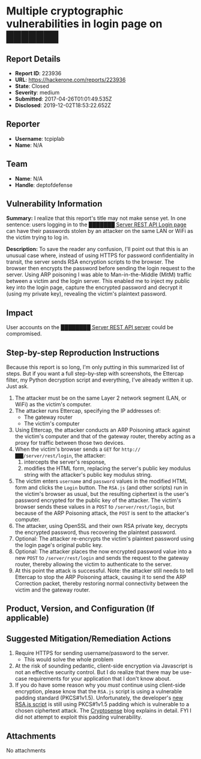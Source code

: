 # Multiple cryptographic vulnerabilities in login page on ███████

## Report Details
- **Report ID**: 223936
- **URL**: https://hackerone.com/reports/223936
- **State**: Closed
- **Severity**: medium
- **Submitted**: 2017-04-26T01:01:49.535Z
- **Disclosed**: 2019-12-02T18:53:22.652Z

## Reporter
- **Username**: tcpiplab
- **Name**: N/A

## Team
- **Name**: N/A
- **Handle**: deptofdefense

## Vulnerability Information
**Summary:**
I realize that this report's title may not make sense yet. In one sentence: users logging in to the [███████ Server REST API Login page](http://██████/server/rest/login) can have their passwords stolen by an attacker on the same LAN or WiFi as the victim trying to log in.

**Description:**
To save the reader any confusion, I'll point out that this is an unusual case where, instead of using HTTPS for password confidentiality in transit, the server sends RSA encryption scripts to the browser. The browser then encrypts the password before sending the login request to the server. Using ARP poisoning  I was able to Man-in-the-Middle (MitM) traffic between a victim and the login server. This enabled me to inject my public key into the login page, capture the encrypted password and decrypt it (using my private key), revealing the victim's plaintext password.

## Impact

User accounts on the [████████ Server REST API server](http://███████/server/rest/login) could be compromised.

## Step-by-step Reproduction Instructions
Because this report is so long, I'm only putting in this summarized list of steps. But if you want a full step-by-step with screenshots, the Ettercap filter, my Python decryption script and everything, I've already written it up. Just ask. 

1. The attacker must be on the same Layer 2 network segment (LAN, or WiFi) as the victim's computer.
1. The attacker runs Ettercap, specifying the IP addresses of:
   * The gateway router
   * The victim's computer
1. Using Ettercap, the attacker conducts an ARP Poisoning attack against the victim's computer and that of the gateway router, thereby acting as a proxy for traffic between those two devices.
1. When the victim's browser sends a `GET` for `http://███/server/rest/login`, the attacker:
   1. intercepts the server's response,
   1. modifies the HTML form, replacing the server's public key modulus string with the attacker's public key modulus string.
1. The victim enters `username` and `password` values in the modified HTML form and clicks the `Login` button. The `RSA.js` (and other scripts) run in the victim's browser as usual, but the resulting ciphertext is the user's password encrypted for the public key of the attacker. The victim's browser sends these values in a `POST` to `/server/rest/login`, but because of the ARP Poisoning attack, the `POST` is sent to the attacker's computer.
1. The attacker, using OpenSSL and their own RSA private key, decrypts the encrypted password, thus recovering the plaintext password.
1. Optional: The attacker re-encrypts the victim's plaintext password using the login page's original public key.
1. Optional: The attacker places the now encrypted password value into a new `POST` to `/server/rest/login` and sends the request to the gateway router, thereby allowing the victim to authenticate to the server.
1. At this point the attack is successful. Note: the attacker still needs to tell Ettercap to stop the ARP Poisoning attack, causing it to send the ARP Correction packet, thereby restoring normal connectivity between the victim and the gateway router.
## Product, Version, and Configuration (If applicable)

## Suggested Mitigation/Remediation Actions

1. Require HTTPS for sending username/password to the server.
   * This would solve the whole problem
1. At the risk of sounding pedantic, client-side encryption via Javascript is not an effective security control. But I do realize that there may be use-case requirements for your application that I don't know about.   
1. If you do have some reason why you *must* continue using client-side encryption, please know that the `RSA.js` script is using a vulnerable padding standard (PKCS#1v1.5). Unfortunately, the developer's [new RSA.js script](http://www.ohdave.com/rsa/RSA.js) is still using PKCS#1v1.5 padding which is vulnerable to a chosen ciphertext attack. The [Cryptosense](https://cryptosense.com/why-pkcs1v1-5-encryption-should-be-put-out-of-our-misery/) blog explains in detail. FYI I did not attempt to exploit this padding vulnerability.

## Attachments
No attachments
